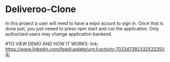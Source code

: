 # Deliveroo-Clone

In this project a user will need to have a expo acount to sign in. 
Once that is done just, you just neeed to press npm start and run the application. Only authorized users may change application backend.

#TO VIEW DEMO AND HOW IT WORKS:
link: https://www.linkedin.com/feed/update/urn:li:activity:7033473923325333504/
